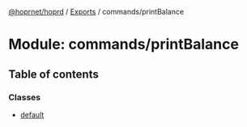 [@hoprnet/hoprd](../README.md) / [Exports](../modules.md) / commands/printBalance

# Module: commands/printBalance

## Table of contents

### Classes

- [default](../classes/commands_printbalance.default.md)
